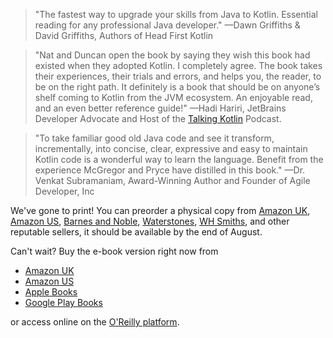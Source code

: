 
> "The fastest way to upgrade your skills from Java to Kotlin. 
> Essential reading for any professional Java developer."
> —Dawn Griffiths & David Griffiths,
> Authors of Head First Kotlin

> "Nat and Duncan open the book by saying they wish this book had existed when they adopted Kotlin. 
> I completely agree. The book takes their experiences, their trials and errors, and helps you, the reader, to be on the right path. 
> It definitely is a book that should be on anyone’s shelf coming to Kotlin from the JVM ecosystem. 
> An enjoyable read, and an even better reference guide!"
> —Hadi Hariri, JetBrains Developer Advocate and Host of the [Talking Kotlin](https://talkingkotlin.com/) Podcast.

> "To take familiar good old Java code and see it transform, incrementally, into concise, clear, expressive and easy to maintain Kotlin code is a wonderful way to learn the language. 
> Benefit from the experience McGregor and Pryce have distilled in this book." 
> —Dr. Venkat Subramaniam, 
> Award-Winning Author and Founder of Agile Developer, Inc

We've gone to print! You can preorder a physical copy from 
[Amazon UK](https://www.amazon.co.uk/Java-Kotlin-Refactoring-Duncan-McGregor/dp/1492082279), 
[Amazon US](https://www.amazon.com/Java-Kotlin-Refactoring-Duncan-McGregor/dp/1492082279), 
[Barnes and Noble](https://www.barnesandnoble.com/w/java-to-kotlin-duncan-mcgregor/1139044173?ean=9781492082279),
[Waterstones](https://www.waterstones.com/book/java-to-kotlin/duncan-mcgregor/nat-pryce/9781492082279),
[WH Smiths](https://www.whsmith.co.uk/products/java-to-kotlin-a-refactoring-guidebook/duncan-mcgregor/nat-pryce/paperback/9781492082279.html),
and other reputable sellers, it should be available by the end of August.

Can't wait? Buy the e-book version right now from 
* [Amazon UK](https://www.amazon.co.uk/Java-Kotlin-Duncan-McGregor-ebook-dp-B09CT5KZLM/dp/B09CT5KZLM/)
* [Amazon US](https://www.amazon.com/Java-Kotlin-Duncan-McGregor-ebook-dp-B09CT5KZLM/dp/B09CT5KZLM/)
* [Apple Books](https://books.apple.com/gb/book/java-to-kotlin/id1581503494)
* [Google Play Books](https://play.google.com/store/books/details/Duncan_McGregor_Java_to_Kotlin?id=6d09EAAAQBAJ)

or access online on the [O'Reilly platform](https://www.oreilly.com/library/view/java-to-kotlin/9781492082262/).
